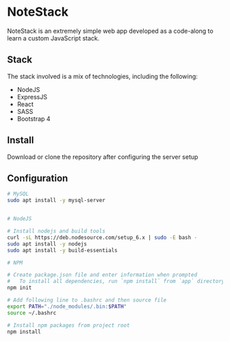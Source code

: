 # NoteStack
NoteStack is an extremely simple web app developed as a code-along to learn a custom JavaScript stack.

## Stack
The stack involved is a mix of technologies, including the following:

- NodeJS
- ExpressJS
- React
- SASS
- Bootstrap 4

## Install
Download or clone the repository after configuring the server setup

## Configuration

```bash
# MySQL
sudo apt install -y mysql-server


# NodeJS

# Install nodejs and build tools
curl -sL https://deb.nodesource.com/setup_6.x | sudo -E bash -
sudo apt install -y nodejs
sudo apt install -y build-essentials

# NPM

# Create package.json file and enter information when prompted
#	To install all dependencies, run `npm install` from `app` directory
npm init

# Add following line to .bashrc and then source file
export PATH="./node_modules/.bin:$PATH"
source ~/.bashrc

# Install npm packages from project root
npm install
```
